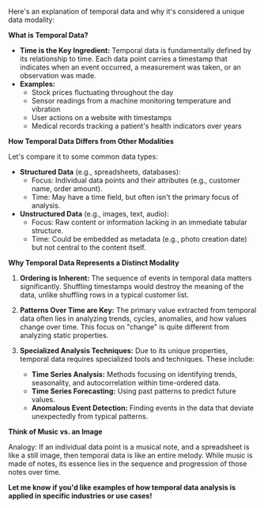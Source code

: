 Here's an explanation of temporal data and why it's considered a unique data modality:

**What is Temporal Data?**

* **Time is the Key Ingredient:** Temporal data is fundamentally defined by its relationship to time. Each data point carries a timestamp that indicates when an event occurred, a measurement was taken, or an observation was made.
* **Examples:**
    * Stock prices fluctuating throughout the day
    * Sensor readings from a machine monitoring temperature and vibration
    * User actions on a website with timestamps
    * Medical records tracking a patient's health indicators over years

**How Temporal Data Differs from Other Modalities**

Let's compare it to some common data types:

* **Structured Data** (e.g., spreadsheets, databases): 
    * Focus: Individual data points and their attributes (e.g., customer name, order amount).
    * Time: May have a time field, but often isn't the primary focus of analysis. 
* **Unstructured Data** (e.g., images, text, audio): 
    * Focus: Raw content or information lacking  in an immediate tabular structure.
    * Time: Could be embedded as metadata (e.g., photo creation date) but not central to the content itself.  

**Why Temporal Data Represents a Distinct Modality**

1. **Ordering is Inherent:**  The sequence of events in temporal data matters significantly. Shuffling timestamps would destroy the meaning of the data, unlike shuffling rows in a typical customer list.

2. **Patterns Over Time are Key:** The primary value extracted from temporal data often lies in analyzing trends, cycles, anomalies, and how values change over time. This focus on "change" is quite different from analyzing static properties.

3. **Specialized Analysis Techniques:** Due to its unique properties, temporal data requires specialized tools and techniques. These include:
    * **Time Series Analysis:**  Methods focusing on identifying trends, seasonality, and autocorrelation within time-ordered data.
    * **Time Series Forecasting:** Using past patterns to predict future values.
    * **Anomalous Event Detection:** Finding events in the data that deviate unexpectedly from typical patterns.

**Think of Music vs. an Image**

Analogy: If an individual data point is a musical note, and a spreadsheet is like a still image, then temporal data is like an entire melody. While music is made of  notes, its essence lies in the sequence and  progression of those notes over time.

**Let me know if you'd like examples of how temporal data analysis is applied in specific industries or use cases!**
